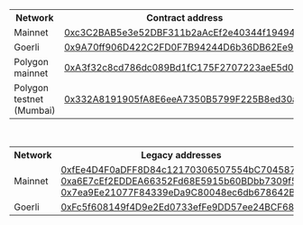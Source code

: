 [comment]: <> (This is an auto-generated table with CNS smart-contract addresses. See README for more info.)
<table>
    <th>Network</th>
    <th>Contract address</th>
    <tr>
        <td>Mainnet</td>
        <td><a href="https://etherscan.io/address/0xc3C2BAB5e3e52DBF311b2aAcEf2e40344f19494E">0xc3C2BAB5e3e52DBF311b2aAcEf2e40344f19494E</a></td>
    </tr>
    <tr>
        <td>Goerli</td>
        <td><a href="https://goerli.etherscan.io/address/0x9A70ff906D422C2FD0F7B94244D6b36DB62Ee982">0x9A70ff906D422C2FD0F7B94244D6b36DB62Ee982</a></td>
    </tr>
    <tr>
        <td>Polygon mainnet</td>
        <td><a href="https://polygonscan.com/address/0xA3f32c8cd786dc089Bd1fC175F2707223aeE5d00">0xA3f32c8cd786dc089Bd1fC175F2707223aeE5d00</a></td>
    </tr>
    <tr>
        <td>Polygon testnet (Mumbai)</td>
        <td><a href="https://mumbai.polygonscan.com/address/0x332A8191905fA8E6eeA7350B5799F225B8ed30a9">0x332A8191905fA8E6eeA7350B5799F225B8ed30a9</a></td>
    </tr>
</table>
<br>
<table>
    <th>Network</th>
    <th>Legacy addresses</th>
    <tr>
        <td>Mainnet</td>
           <td><a
                    href="https://etherscan.io/address/0xfEe4D4F0aDFF8D84c12170306507554bC7045878">0xfEe4D4F0aDFF8D84c12170306507554bC7045878</a>
               <a
                    href="https://etherscan.io/address/0xa6E7cEf2EDDEA66352Fd68E5915b60BDbb7309f5">0xa6E7cEf2EDDEA66352Fd68E5915b60BDbb7309f5</a>
               <a
                    href="https://etherscan.io/address/0x7ea9Ee21077F84339eDa9C80048ec6db678642B1">0x7ea9Ee21077F84339eDa9C80048ec6db678642B1</a>
            </td>
    </tr>
    <tr>
        <td>Goerli</td>
           <td><a
                    href="https://goerli.etherscan.io/address/0xFc5f608149f4D9e2Ed0733efFe9DD57ee24BCF68">0xFc5f608149f4D9e2Ed0733efFe9DD57ee24BCF68</a>
            </td>
    </tr>
</table>
